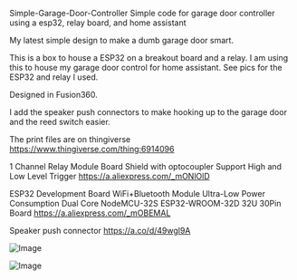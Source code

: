 Simple-Garage-Door-Controller
Simple code for garage door controller using a esp32, relay board, and home assistant

My latest simple design to make a dumb garage door smart.

This is a box to house a ESP32 on a breakout board and a relay. I am using this to house my garage door control for home assistant. See pics for the ESP32 and relay I used.

Designed in Fusion360.

I add the speaker push connectors to make hooking up to the garage door and the reed switch easier.

The print files are on thingiverse https://www.thingiverse.com/thing:6914096

1 Channel Relay Module Board Shield with optocoupler Support High and Low Level Trigger https://a.aliexpress.com/_mONlOlD

ESP32 Development Board WiFi+Bluetooth Module Ultra-Low Power Consumption Dual Core NodeMCU-32S ESP32-WROOM-32D 32U 30Pin Board https://a.aliexpress.com/_mOBEMAL

Speaker push connector https://a.co/d/49wgl9A


![Image](https://github.com/user-attachments/assets/8e334cec-2914-4fa9-bd4d-b35e7be052df)

![Image](https://github.com/user-attachments/assets/11066af1-4d7a-431d-9156-cacff5ffd2fa)
